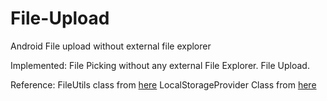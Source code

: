 # File-Upload
Android File upload without external file explorer


Implemented: 
  File Picking without any external File Explorer.
  File Upload.
  
Reference:
  FileUtils class from <a href ="https://github.com/iPaulPro/aFileChooser/blob/master/aFileChooser/src/com/ipaulpro/afilechooser/utils/FileUtils.java">here</a>
  LocalStorageProvider Class from <a href="https://github.com/ianhanniballake/LocalStorage/blob/master/mobile/src/main/java/com/ianhanniballake/localstorage/LocalStorageProvider.java">here</a>
